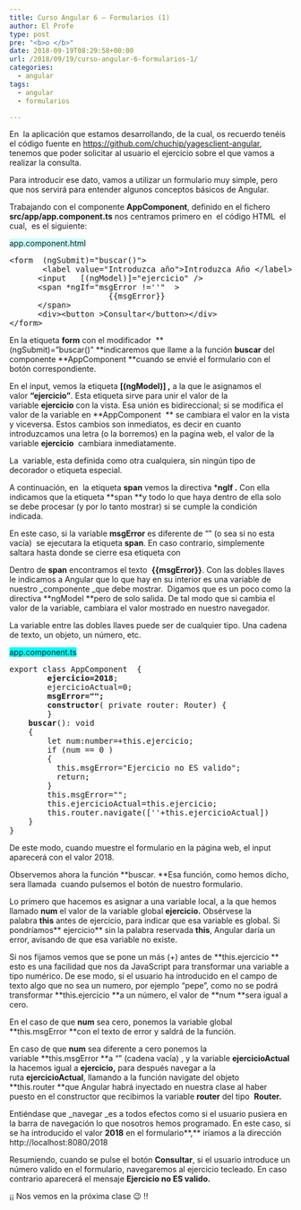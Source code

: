 ```yaml
---
title: Curso Angular 6 – Formularios (1)
author: El Profe
type: post
pre: "<b>o </b>"
date: 2018-09-19T08:29:58+00:00
url: /2018/09/19/curso-angular-6-formularios-1/
categories:
  - angular
tags:
  - angular
  - formularios

---
```

En  la aplicación que estamos desarrollando, de la cual, os recuerdo tenéis el código fuente en <a href="https://github.com/chuchip/yagesclient-angular" target="_blank" rel="noopener">https://github.com/chuchip/yagesclient-angular</a>, tenemos que poder solicitar al usuario el ejercicio sobre el que vamos a realizar la consulta.

Para introducir ese dato, vamos a utilizar un formulario muy simple, pero que nos servirá para entender algunos conceptos básicos de Angular.

Trabajando con el componente **AppComponent**, definido en el fichero **src/app/app.component.ts** nos centramos primero en  el código HTML  el cual,  es el siguiente:

<span style="background-color: #ccffff;">app.component.html</span>

<pre>&lt;form  (ngSubmit)="buscar()"&gt;
       &lt;label value="Introduzca año"&gt;Introduzca Año &lt;/label&gt;
      &lt;input   [(ngModel)]="ejercicio" /&gt;
      &lt;span *ngIf="msgError !=''"  &gt;
                     {{msgError}}
      &lt;/span&gt;
      &lt;div&gt;&lt;button &gt;Consultar&lt;/button&gt;&lt;/div&gt;
&lt;/form&gt;</pre>

En la etiqueta **form** con el modificador  **(ngSubmit)=&#8221;buscar()&#8221; **indicaremos que llame a la función **buscar** del componente **AppComponent **cuando se envié el formulario con el botón correspondiente.

En el input, vemos la etiqueta **[(ngModel)] ,** a la que le asignamos el valor **&#8220;ejercicio&#8221;**. Esta etiqueta sirve para unir el valor de la variable **ejercicio** con la vista. Esa unión es bidireccional; si se modifica el valor de la variable en **AppComponent  ** se cambiara el valor en la vista y viceversa. Estos cambios son inmediatos, es decir en cuanto introduzcamos una letra (o la borremos) en la pagina web, el valor de la variable **ejercicio**  cambiara inmediatamente.

La  variable, esta definida como otra cualquiera, sin ningún tipo de decorador o etiqueta especial.

A continuación, en  la etiqueta **span** vemos la directiva ***ngIf .** Con ella indicamos que la etiqueta **span **y todo lo que haya dentro de ella solo se debe procesar (y por lo tanto mostrar) si se cumple la condición indicada.

En este caso, si la variable **msgError** es diferente de &#8220;&#8221; (o sea si no esta vacía)  se ejecutara la etiqueta **span**. En caso contrario, simplemente saltara hasta donde se cierre esa etiqueta con **</span>**

Dentro de **span** encontramos el texto  **{{msgError}}**. Con las dobles llaves le indicamos a Angular que lo que hay en su interior es una variable de nuestro _componente _que debe mostrar.  Digamos que es un poco como la directiva **ngModel **pero de solo salida. De tal modo que si cambia el valor de la variable, cambiara el valor mostrado en nuestro navegador.

La variable entre las dobles llaves puede ser de cualquier tipo. Una cadena de texto, un objeto, un número, etc.

<span style="background-color: #00ffff;">app.component.ts</span>

<pre>export class AppComponent  {
       <strong> ejercicio=2018</strong>; 
        ejercicioActual=0;
        <strong>msgError="";</strong>
        <strong>constructor</strong>( private router: Router) {    
        }
	<strong>buscar</strong>(): void 
	{
		let num:number=+this.ejercicio;
		if (num == 0 )
		{
		  this.msgError="Ejercicio no ES valido";		 
		  return;
		}
		this.msgError="";
		this.ejercicioActual=this.ejercicio;
		this.router.navigate([''+this.ejercicioActual])
	}
}</pre>

De este modo, cuando muestre el formulario en la página web, el input aparecerá con el valor 2018.

Observemos ahora la función **buscar. **Esa función, como hemos dicho,  sera llamada  cuando pulsemos el botón de nuestro formulario.

Lo primero que hacemos es asignar a una variable local, a la que hemos llamado **num** el valor de la variable global **ejercicio.** Obsérvese la palabra **this** antes de ejercicio, para indicar que esa variable es global. Si pondríamos** ejercicio** sin la palabra reservada **this**, Angular daría un error, avisando de que esa variable no existe.

Si nos fijamos vemos que se pone un más (+) antes de **this.ejercicio ** esto es una facilidad que nos da JavaScript para transformar una variable a tipo numérico. De ese modo, si el usuario ha introducido en el campo de texto algo que no sea un numero, por ejemplo &#8220;pepe&#8221;, como no se podrá transformar **this.ejercicio **a un número, el valor de **num **sera igual a cero.

En el caso de que **num** sea cero, ponemos la variable global **this.msgError **con el texto de error y saldrá de la función.

En caso de que **num** sea diferente a cero ponemos la variable **this.msgError **a &#8220;&#8221; (cadena vacía) , y la variable **ejercicioActual** la hacemos igual a **ejercicio,** para después navegar a la ruta **ejercicioActual**, llamando a la función navigate del objeto **this.router **que Angular habrá inyectado en nuestra clase al haber puesto en el constructor que recibimos la variable **router** del tipo  **Router.**

Entiéndase que _navegar _es a todos efectos como si el usuario pusiera en la barra de navegación lo que nosotros hemos programado. En este caso, si se ha introducido el valor **2018** en el formulario**,** iríamos a la dirección http://localhost:8080/2018

Resumiendo, cuando se pulse el botón **Consultar**, si el usuario introduce un número valido en el formulario, navegaremos al ejercicio tecleado. En caso contrario aparecerá el mensaje **Ejercicio no ES valido.**

¡¡ Nos vemos en la próxima clase 😉 !!